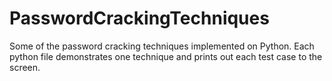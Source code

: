 # PasswordCrackingTechniques
Some of the password cracking techniques implemented on Python. Each python file demonstrates one technique and prints out each test case to the screen.
